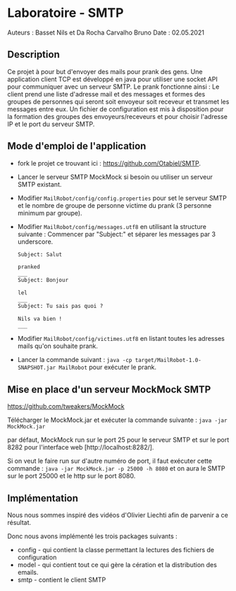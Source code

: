 # Laboratoire - SMTP

Auteurs : Basset Nils et Da Rocha Carvalho Bruno
Date : 02.05.2021

## Description

Ce projet à pour but d'envoyer des mails pour prank des gens. Une application client TCP est développé en java pour utiliser une socket API pour communiquer avec un serveur SMTP. Le prank fonctionne ainsi : Le client prend une liste d'adresse mail et des messages et formes des groupes de personnes qui seront soit envoyeur soit receveur et transmet les messages entre eux. Un fichier de configuration est mis à disposition pour la formation des groupes des envoyeurs/receveurs et pour choisir l'adresse IP et le port du serveur SMTP.



## Mode d'emploi de l'application

- fork le projet ce trouvant ici : https://github.com/Otabiel/SMTP.

- Lancer le serveur SMTP MockMock si besoin ou utiliser un serveur SMTP existant.

- Modifier `MailRobot/config/config.properties` pour set le serveur SMTP et le nombre de groupe de personne victime du prank (3 personne minimum par groupe).

- Modifier `MailRobot/config/messages.utf8` en utilisant la structure suivante :  Commencer par "Subject:" et séparer les messages par 3 underscore.

  ```txt
  Subject: Salut
  
  pranked
  ___
  Subject: Bonjour
  
  lel
  ___
  Subject: Tu sais pas quoi ?
  
  Nils va bien !
  ___
  ```

- Modifier `MailRobot/config/victimes.utf8` en listant toutes les adresses mails qu'on souhaite prank.

- Lancer la commande suivant : `java -cp target/MailRobot-1.0-SNAPSHOT.jar MailRobot` pour exécuter le prank.



## Mise en place d'un serveur MockMock SMTP

https://github.com/tweakers/MockMock

Télécharger le MockMock.jar et exécuter la commande suivante : `java -jar MockMock.jar`

par défaut, MockMock run sur le port 25 pour le serveur SMTP et sur le port 8282 pour l'interface web [http://localhost:8282/]. 

Si on veut le faire run sur d'autre numéro de port, il faut exécuter cette commande : `java -jar MockMock.jar -p 25000 -h 8080` et on aura le SMTP sur le port 25000 et le http sur le port 8080.



## Implémentation

Nous nous sommes inspiré des vidéos d'Olivier Liechti afin de parvenir a ce résultat.

Donc nous avons implémenté les trois packages suivants :

- config - qui contient la classe permettant la lectures des fichiers de configuration
- model - qui contient tout ce qui gère la cération et la distribution des emails.
- smtp - contient le client SMTP